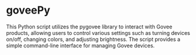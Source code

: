 # goveePy
This Python script utilizes the pygovee library to interact with Govee products, allowing users to control various settings such as turning devices on/off, changing colors, and adjusting brightness. The script provides a simple command-line interface for managing Govee devices.
